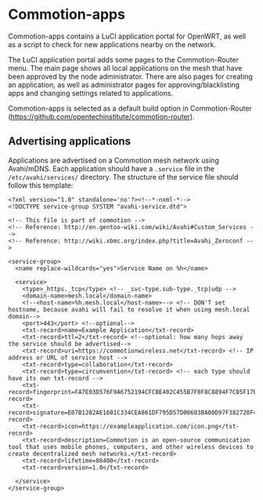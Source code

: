 Commotion-apps
==============

Commotion-apps contains a LuCI application portal for OpenWRT, as well as a script to check for new applications nearby on the network.

The LuCI application portal adds some pages to the Commotion-Router menu. The main page shows all local applications on the mesh that have been approved by the node administrator. There are also pages for creating an application, as well as administrator pages for approving/blacklisting apps and changing settings related to applications.

Commotion-apps is selected as a default build option in Commotion-Router (https://github.com/opentechinstitute/commotion-router).

Advertising applications
------------------------
Applications are advertised on a Commotion mesh network using Avahi/mDNS. Each application should have a `.service` file in the `/etc/avahi/services/` directory. The structure of the service file should follow this template:

    <?xml version="1.0" standalone='no'?><!--*-nxml-*-->
    <!DOCTYPE service-group SYSTEM "avahi-service.dtd">
    
    <!-- This file is part of commotion -->
    <!-- Reference: http://en.gentoo-wiki.com/wiki/Avahi#Custom_Services -->
    <!-- Reference: http://wiki.xbmc.org/index.php?title=Avahi_Zeroconf -->
    
    <service-group>
      <name replace-wildcards="yes">Service Name on %h</name>
    
      <service>
        <type>_https._tcp</type> <!-- _svc-type.sub-type._tcp|udp -->
        <domain-name>mesh.local</domain-name>
        <!--<host-name>%h.mesh.local</host-name>--> <!-- DON'T set hostname, because avahi will fail to resolve it when using mesh.local domain-->
        <port>443</port> <!--optional-->
        <txt-record>name=Example Application</txt-record>
        <txt-record>ttl=2</txt-record> <!--optional: how many hops away the service should be advertised-->
        <txt-record>uri=https://commotionwireless.net</txt-record> <!-- IP address or URL of service host -->
        <txt-record>type=collaboration</txt-record>
        <txt-record>type=circumvention</txt-record> <!-- each type should have its own txt-record -->
        <txt-record>fingerprint=FA7E03D576F9A6752194CFCBE402C455B7F0F8C8894F7C05F17ECE500D2DC648</txt-record>
        <txt-record>signature=E07B1282AE1601C334CEA861DF795D57D00603BA00D97F382720F4146DDCD4427973D171C89BCA0EAAF1D72E9EF0DB2367CE07BBFFF6FF27FF01F1DFBEB65D0B</txt-record>
        <txt-record>icon=https://exampleapplication.com/icon.png</txt-record>
        <txt-record>description=Commotion is an open-source communication tool that uses mobile phones, computers, and other wireless devices to create decentralized mesh networks.</txt-record>
        <txt-record>lifetime=86400</txt-record>
        <txt-record>version=1.0</txt-record>
        
      </service>
    </service-group>

